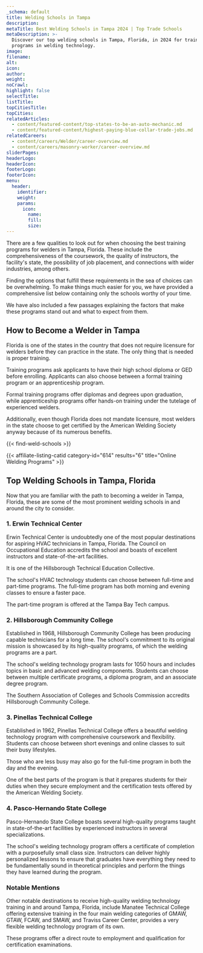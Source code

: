 ```yaml
---
_schema: default
title: Welding Schools in Tampa
description:
metaTitle: Best Welding Schools in Tampa 2024 | Top Trade Schools
metaDescription: >-
  Discover our top welding schools in Tampa, Florida, in 2024 for training
  programs in welding technology.
image:
filename:
alt:
icon:
author:
weight:
noCrawl:
highlight: false
selectTitle:
listTitle:
topCitiesTitle:
topCities:
relatedArticles:
  - content/featured-content/top-states-to-be-an-auto-mechanic.md
  - content/featured-content/highest-paying-blue-collar-trade-jobs.md
relatedCareers:
  - content/careers/Welder/career-overview.md
  - content/careers/masonry-worker/career-overview.md
sliderPages:
headerLogo:
headerIcon:
footerLogo:
footerIcon:
menu:
  header:
    identifier:
    weight:
    params:
      icon:
        name:
        fill:
        size:
---
```

There are a few qualities to look out for when choosing the best training programs for welders in Tampa, Florida. These include the comprehensiveness of the coursework, the quality of instructors, the facility's state, the possibility of job placement, and connections with wider industries, among others.

Finding the options that fulfill these requirements in the sea of choices can be overwhelming. To make things much easier for you, we have provided a comprehensive list below containing only the schools worthy of your time.

We have also included a few passages explaining the factors that make these programs stand out and what to expect from them.

## **How to Become a Welder in Tampa**

Florida is one of the states in the country that does not require licensure for welders before they can practice in the state. The only thing that is needed is proper training.

Training programs ask applicants to have their high school diploma or GED before enrolling. Applicants can also choose between a formal training program or an apprenticeship program.

Formal training programs offer diplomas and degrees upon graduation, while apprenticeship programs offer hands-on training under the tutelage of experienced welders.

Additionally, even though Florida does not mandate licensure, most welders in the state choose to get certified by the American Welding Society anyway because of its numerous benefits.

{{< find-weld-schools >}}

{{< affiliate-listing-catid category-id="614" results="6" title="Online Welding Programs" >}}

## **Top Welding Schools in Tampa, Florida**

Now that you are familiar with the path to becoming a welder in Tampa, Florida, these are some of the most prominent welding schools in and around the city to consider.

### **1\. Erwin Technical Center**

Erwin Technical Center is undoubtedly one of the most popular destinations for aspiring HVAC technicians in Tampa, Florida. The Council on Occupational Education accredits the school and boasts of excellent instructors and state-of-the-art facilities.

It is one of the Hillsborough Technical Education Collective.

The school's HVAC technology students can choose between full-time and part-time programs. The full-time program has both morning and evening classes to ensure a faster pace.

The part-time program is offered at the Tampa Bay Tech campus.

### 2\. Hillsborough Community College

Established in 1968, Hillsborough Community College has been producing capable technicians for a long time. The school's commitment to its original mission is showcased by its high-quality programs, of which the welding programs are a part.

The school's welding technology program lasts for 1050 hours and includes topics in basic and advanced welding components. Students can choose between multiple certificate programs, a diploma program, and an associate degree program.

The Southern Association of Colleges and Schools Commission accredits Hillsborough Community College.

### 3\. Pinellas Technical College

Established in 1962, Pinellas Technical College offers a beautiful welding technology program with comprehensive coursework and flexibility. Students can choose between short evenings and online classes to suit their busy lifestyles.

Those who are less busy may also go for the full-time program in both the day and the evening.

One of the best parts of the program is that it prepares students for their duties when they secure employment and the certification tests offered by the American Welding Society.

### 4\. Pasco-Hernando State College

Pasco-Hernando State College boasts several high-quality programs taught in state-of-the-art facilities by experienced instructors in several specializations.

The school's welding technology program offers a certificate of completion with a purposefully small class size. Instructors can deliver highly personalized lessons to ensure that graduates have everything they need to be fundamentally sound in theoretical principles and perform the things they have learned during the program.

### Notable Mentions

Other notable destinations to receive high-quality welding technology training in and around Tampa, Florida, include Manatee Technical College offering extensive training in the four main welding categories of GMAW, GTAW, FCAW, and SMAW, and Traviss Career Center, provides a very flexible welding technology program of its own.

These programs offer a direct route to employment and qualification for certification examinations.
